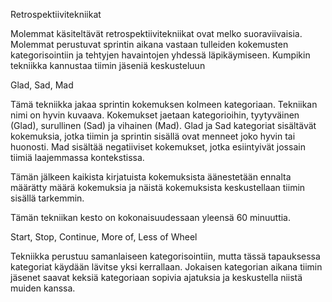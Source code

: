 Retrospektiivitekniikat

Molemmat käsiteltävät retrospektiivitekniikat ovat melko suoraviivaisia. Molemmat perustuvat sprintin aikana vastaan tulleiden kokemusten kategorisointiin ja tehtyjen havaintojen yhdessä läpikäymiseen. Kumpikin tekniikka kannustaa tiimin jäseniä keskusteluun

Glad, Sad, Mad

Tämä tekniikka jakaa sprintin kokemuksen kolmeen kategoriaan. Tekniikan nimi on hyvin kuvaava. Kokemukset jaetaan kategorioihin, tyytyväinen (Glad), surullinen (Sad) ja vihainen (Mad). Glad ja Sad kategoriat sisältävät kokemuksia, jotka tiimin ja sprintin sisällä ovat menneet joko hyvin tai huonosti. Mad sisältää negatiiviset kokemukset, jotka esiintyivät jossain tiimiä laajemmassa kontekstissa.

Tämän jälkeen kaikista kirjatuista kokemuksista äänestetään ennalta määrätty määrä kokemuksia ja näistä kokemuksista keskustellaan tiimin sisällä tarkemmin.

Tämän tekniikan kesto on kokonaisuudessaan yleensä 60 minuuttia.

Start, Stop, Continue, More of, Less of Wheel

Tekniikka perustuu samanlaiseen kategorisointiin, mutta tässä tapauksessa kategoriat käydään lävitse yksi kerrallaan. Jokaisen kategorian aikana tiimin jäsenet saavat keksiä kategoriaan sopivia ajatuksia ja keskustella niistä muiden kanssa.
